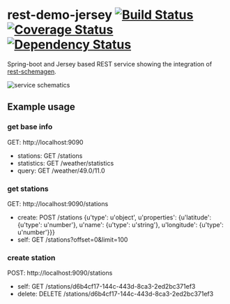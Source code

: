 # rest-demo-jersey [![Build Status](https://travis-ci.org/wuan/rest-demo-jersey.svg?branch=master)](https://travis-ci.org/wuan/rest-demo-jersey) [![Coverage Status](https://coveralls.io/repos/github/wuan/rest-demo-jersey/badge.svg?branch=master)](https://coveralls.io/github/wuan/rest-demo-jersey?branch=master) [![Dependency Status](https://www.versioneye.com/user/projects/5749d170ce8d0e00360be23a/badge.svg?style=flat)](https://www.versioneye.com/user/projects/5749d170ce8d0e00360be23a)
Spring-boot and Jersey based REST service showing the integration of [rest-schemagen](http://github.com/Mercateo/rest-schemagen).

<img src="https://rawgit.com/wuan/rest-demo-jersey/master/doc/service.svg" alt="service schematics">

## Example usage

### get base info
GET: http://localhost:9090

* stations: GET /stations 
* statistics: GET /weather/statistics 
* query: GET /weather/49.0/11.0 

### get stations
GET: http://localhost:9090/stations

* create: POST /stations {u'type': u'object', u'properties': {u'latitude': {u'type': u'number'}, u'name': {u'type': u'string'}, u'longitude': {u'type': u'number'}}}
* self: GET /stations?offset=0&limit=100 

### create station
POST: http://localhost:9090/stations

* self: GET /stations/d6b4cf17-144c-443d-8ca3-2ed2bc371ef3 
* delete: DELETE /stations/d6b4cf17-144c-443d-8ca3-2ed2bc371ef3 
    
